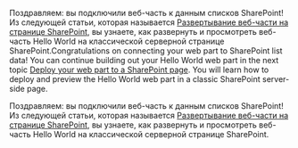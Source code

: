 <span data-ttu-id="fac1b-p125">Поздравляем: вы подключили веб-часть к данным списков SharePoint! Из следующей статьи, которая называется [Развертывание веб-части на странице SharePoint](./serve-your-web-part-in-a-sharepoint-page), вы узнаете, как развернуть и просмотреть веб-часть Hello World на классической серверной странице SharePoint.</span><span class="sxs-lookup"><span data-stu-id="fac1b-p125">Congratulations on connecting your web part to SharePoint list data! You can continue building out your Hello World web part in the next topic [Deploy your web part to a SharePoint page](./serve-your-web-part-in-a-sharepoint-page). You will learn how to deploy and preview the Hello World web part in a classic SharePoint server-side page.</span></span>

Поздравляем: вы подключили веб-часть к данным списков SharePoint! Из следующей статьи, которая называется [Развертывание веб-части на странице SharePoint](./serve-your-web-part-in-a-sharepoint-page), вы узнаете, как развернуть и просмотреть веб-часть Hello World на классической серверной странице SharePoint.
